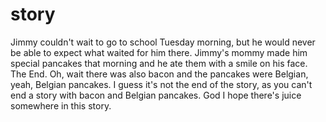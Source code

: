 # story


Jimmy couldn't wait to go to school Tuesday morning, but he would never be able to expect what waited for him there. Jimmy's mommy made him special pancakes that morning and he ate them with a smile on his face. The End. Oh, wait there was also bacon and the pancakes were Belgian, yeah, Belgian pancakes. I guess it's not the end of the story, as you can't end a story with bacon and Belgian pancakes. God I hope there's juice somewhere in this story.
